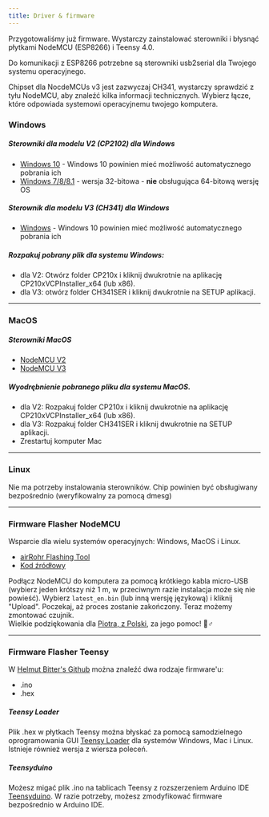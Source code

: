```yaml
---
title: Driver & firmware
---
```


Przygotowaliśmy już firmware. Wystarczy zainstalować sterowniki i błysnąć płytkami NodeMCU (ESP8266) i Teensy 4.0. 

Do komunikacji z ESP8266 potrzebne są sterowniki usb2serial dla Twojego systemu operacyjnego. 

Chipset dla NocdeMCUs v3 jest zazwyczaj CH341, wystarczy sprawdzić z tyłu NodeMCU, aby znaleźć kilka informacji technicznych. Wybierz łącze, które odpowiada systemowi operacyjnemu twojego komputera.

### Windows

##### Sterowniki dla modelu V2 (CP2102) dla Windows
* [Windows 10](https://www.silabs.com/documents/public/software/CP210x_Universal_Windows_Driver.zip) - Windows 10 powinien mieć możliwość automatycznego pobrania ich
* [Windows 7/8/8.1](https://www.silabs.com/documents/public/software/CP210x_Windows_Drivers.zip) - wersja 32-bitowa - **nie** obsługująca 64-bitową wersję OS

##### Sterownik dla modelu V3 (CH341) dla Windows
* [Windows](http://www.wch.cn/downloads/file/5.html) - Windows 10 powinien mieć możliwość automatycznego pobrania ich

##### Rozpakuj pobrany plik dla systemu Windows:
* dla V2: Otwórz folder CP210x i kliknij dwukrotnie na aplikację CP210xVCPInstaller_x64 (lub x86).
* dla V3: otwórz folder CH341SER i kliknij dwukrotnie na SETUP aplikacji.

---

### MacOS

##### Sterowniki MacOS
* [NodeMCU V2](https://www.silabs.com/documents/public/software/Mac_OSX_VCP_Driver.zip )
* [NodeMCU V3](http://www.wch.cn/downloads/file/178.html) 

##### Wyodrębnienie pobranego pliku dla systemu MacOS.
* dla V2: Rozpakuj folder CP210x i kliknij dwukrotnie na aplikację CP210xVCPInstaller_x64 (lub x86).
* dla V3: Rozpakuj folder CH341SER i kliknij dwukrotnie na SETUP aplikacji.
* Zrestartuj komputer Mac

---

### Linux
Nie ma potrzeby instalowania sterowników. Chip powinien być obsługiwany bezpośrednio (weryfikowalny za pomocą dmesg)

---
### Firmware Flasher NodeMCU
Wsparcie dla wielu systemów operacyjnych: Windows, MacOS i Linux.

* [airRohr Flashing Tool](http://firmware.sensor.community/airrohr/flashing-tool/)
* [Kod źródłowy](https://github.com/opendata-stuttgart/airrohr-firmware-flasher/)

Podłącz NodeMCU do komputera za pomocą krótkiego kabla micro-USB (wybierz jeden krótszy niż 1 m, w przeciwnym razie instalacja może się nie powieść). Wybierz `latest_en.bin` (lub inną wersję językową) i kliknij "Upload".
Poczekaj, aż proces zostanie zakończony. Teraz możemy zmontować czujnik.
<br>
Wielkie podziękowania dla [Piotra, z Polski](https://dropbox.inf.re/), za jego pomoc! 🙋♂️ 

---
### Firmware Flasher Teensy
W [Helmut Bitter's Github](https://github.com/hbitter/DNMS/tree/master/Firmware) można znaleźć dwa rodzaje firmware'u: 
* .ino
* .hex

##### Teensy Loader
Plik .hex w płytkach Teensy można błyskać za pomocą samodzielnego oprogramowania GUI [Teensy Loader](https://www.pjrc.com/teensy/loader.html) dla systemów Windows, Mac i Linux.
Istnieje również wersja z wiersza poleceń.

##### Teensyduino
Możesz migać plik .ino na tablicach Teensy z rozszerzeniem Arduino IDE [Teensyduino](https://www.pjrc.com/teensy/teensyduino.html).
W razie potrzeby, możesz zmodyfikować firmware bezpośrednio w Arduino IDE.